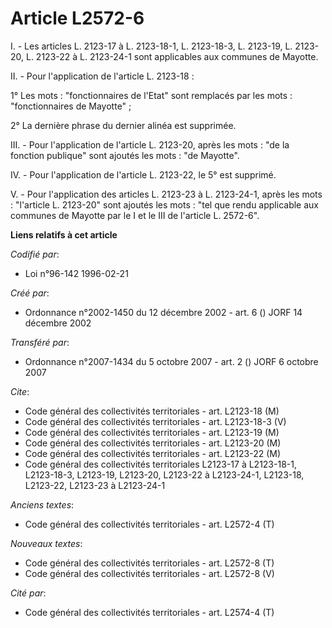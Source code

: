 # Article L2572-6

I. - Les articles L. 2123-17 à L. 2123-18-1, L. 2123-18-3, L. 2123-19, L. 2123-20, L. 2123-22 à L. 2123-24-1 sont applicables
aux communes de Mayotte.

II. - Pour l'application de l'article L. 2123-18 :

1° Les mots : "fonctionnaires de l'Etat" sont remplacés par les mots : "fonctionnaires de Mayotte" ;

2° La dernière phrase du dernier alinéa est supprimée.

III. - Pour l'application de l'article L. 2123-20, après les mots : "de la fonction publique" sont ajoutés les mots : "de
Mayotte".

IV. - Pour l'application de l'article L. 2123-22, le 5° est supprimé.

V. - Pour l'application des articles L. 2123-23 à L. 2123-24-1, après les mots : "l'article L. 2123-20" sont ajoutés les
mots : "tel que rendu applicable aux communes de Mayotte par le I et le III de l'article L. 2572-6".

**Liens relatifs à cet article**

_Codifié par_:

  - Loi n°96-142 1996-02-21

_Créé par_:

  - Ordonnance n°2002-1450 du 12 décembre 2002 - art. 6 () JORF 14 décembre 2002

_Transféré par_:

  - Ordonnance n°2007-1434 du 5 octobre 2007 - art. 2 () JORF 6 octobre 2007

_Cite_:

  - Code général des collectivités territoriales - art. L2123-18 (M)
  - Code général des collectivités territoriales - art. L2123-18-3 (V)
  - Code général des collectivités territoriales - art. L2123-19 (M)
  - Code général des collectivités territoriales - art. L2123-20 (M)
  - Code général des collectivités territoriales - art. L2123-22 (M)
  - Code général des collectivités territoriales L2123-17 à L2123-18-1, L2123-18-3, L2123-19, L2123-20, L2123-22 à L2123-24-1, L2123-18, L2123-22, L2123-23 à L2123-24-1

_Anciens textes_:

  - Code général des collectivités territoriales - art. L2572-4 (T)

_Nouveaux textes_:

  - Code général des collectivités territoriales - art. L2572-8 (T)
  - Code général des collectivités territoriales - art. L2572-8 (V)

_Cité par_:

  - Code général des collectivités territoriales - art. L2574-4 (T)
